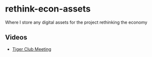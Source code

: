 # rethink-econ-assets
Where I store any digital assets for the project rethinking the economy


## Videos

- [Tiger Club Meeting](https://aschneiderman.github.io/rethink-econ-assets/robot-tiger-v010.mp4)

